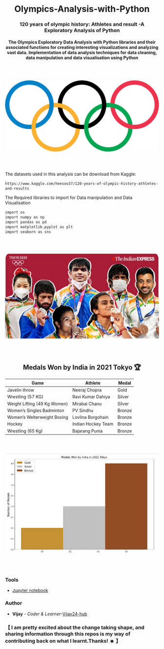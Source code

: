 <h1 align='center'> Olympics-Analysis-with-Python </h1>
<h3 align='center'> 120 years of olympic history: Athletes and result -A Exploratory Analysis of Python </h3>
<h4 align='center'> The Olympics Exploratory Data Analysis with Python libraries and their associated functions for creating interesting visualizations and analyzing vast data. Implementation of data analysis techniques for data cleaning, data manipulation and data visualisation using Python</h4>

<br>
<br>
<p align='center'>
<img src='https://raw.githubusercontent.com/Vijay24-hub/Olympics-Analysis-with-Python/master/img1.png'>
</p>
<br>
<br>

The datasets used in this analysis can be download from Kaggle:

```console
https://www.kaggle.com/heesoo37/120-years-of-olympic-history-athletes-and-results
```
The Required libraries to import for Data manipulation and Data Visualisation
```console
import os
import numpy as np
import pandas as pd
import matplotlib.pyplot as plt
import seaborn as sns
```

<br>
<br>
<p align='center'>
<img src='https://raw.githubusercontent.com/Vijay24-hub/Olympics-Analysis-with-Python/master/img2.jpeg'>
</p>
<br>
<br>

<h2 align='center'> Medals Won by India in 2021 Tokyo 🏆 </h2>

| Game           | Athlete         | Medal  |   
|-----------------|--------------|-------|
|Javelin throw | Neeraj Chopra | Gold  |
|Wrestling (57 KG) | Ravi Kumar Dahiya | Silver |
|Weight Lifting (49 Kg Women) | Mirabai Chanu | Silver |
|Women’s Singles Badminton | PV Sindhu | Bronze |
|Women’s Welterweight Boxing | Lovlina Borgohain | Bronze |
|Hockey | 	Indian Hockey Team | Bronze |
|Wrestling (65 Kg) | Bajarang Punia | Bronze |


<br>
<br>
<p align='center'>
<img src='https://raw.githubusercontent.com/Vijay24-hub/Olympics-Analysis-with-Python/master/img3.png'>
</p>
<br>
<br>

### Tools
* [Jupyter notebook](https://jupyter.org//) 


### Author
* **Vijay** - *Coder & Learner*-[Vijay24-hub](https://github.com/Vijay24-hub)

### 【 I am pretty excited about the change taking shape, and sharing information through this repos is my way of contributing back on what I learnt.Thanks! ☻ 】
